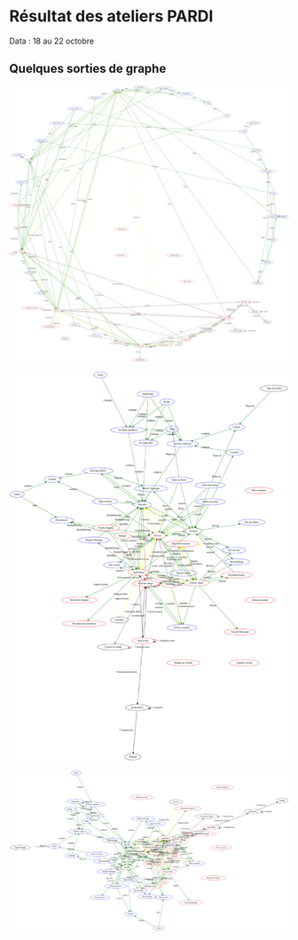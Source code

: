 # Résultat des ateliers PARDI

Data : 18 au 22 octobre


## Quelques sorties de graphe

![algo circo](img/pardi_circo.svg)

![algo circo](img/pardi_fdp.svg)

![algo circo](img/pardi_sfdp.svg)
